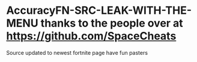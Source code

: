 # AccuracyFN-SRC-LEAK-WITH-THE-MENU thanks to the people over at https://github.com/SpaceCheats 
Source updated to newest fortnite page have fun pasters
